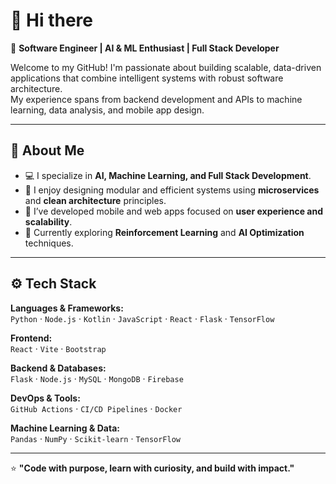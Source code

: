 # 👋 Hi there 

🎯 **Software Engineer | AI & ML Enthusiast | Full Stack Developer**

Welcome to my GitHub! I'm passionate about building scalable, data-driven applications that combine intelligent systems with robust software architecture.  
My experience spans from backend development and APIs to machine learning, data analysis, and mobile app design.

---

## 🧠 About Me  
- 💻 I specialize in **AI, Machine Learning, and Full Stack Development**.  
- 🧩 I enjoy designing modular and efficient systems using **microservices** and **clean architecture** principles.  
- 📱 I’ve developed mobile and web apps focused on **user experience and scalability**.  
- 🧠 Currently exploring **Reinforcement Learning** and **AI Optimization** techniques. 
---

## ⚙️ Tech Stack  

**Languages & Frameworks:**  
`Python` · `Node.js` · `Kotlin` · `JavaScript` · `React` · `Flask` · `TensorFlow`  

**Frontend:**  
`React` · `Vite` · `Bootstrap`  

**Backend & Databases:**  
`Flask` · `Node.js` · `MySQL` · `MongoDB` · `Firebase`  

**DevOps & Tools:**  
`GitHub Actions` · `CI/CD Pipelines` · `Docker`   

**Machine Learning & Data:**  
`Pandas` · `NumPy` · `Scikit-learn` · `TensorFlow`  

---

⭐ **"Code with purpose, learn with curiosity, and build with impact."**

